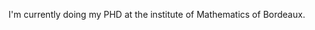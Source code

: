 <!---
aguennecjacq/aguennecjacq is a ✨ special ✨ repository because its `README.md` (this file) appears on your GitHub profile.
You can click the Preview link to take a look at your changes.
--->
I'm currently doing my PHD at the institute of Mathematics of Bordeaux.
